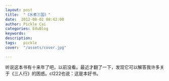 ```yaml
---
layout: post  
title:  "《水煮三国》"
date:  2012-08-02 08:42:00
author: Pickle Cai  
categories: EduBlog  
keywords: 
description:   
tags:	pickle   
cover:  "/assets/cover.jpg"  

---
```


 听说这本书有十来年了吧，以前没看。最近才翻了一下，发现它可以解答我许多关于《三人行》的困惑。cl222也说：这是本好书。		

		    
